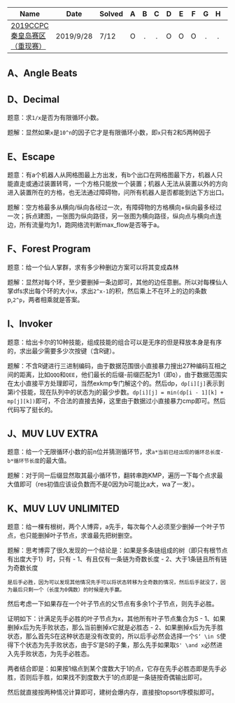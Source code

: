 | Name                                                         | Date      | Solved |  A   |  B   |  C   |  D   |  E   |  F   |  G   |  H   |  I   |  J   |  K   |  L   |
| ------------------------------------------------------------ | --------- | ------ | :--: | :--: | :--: | :--: | :--: | :--: | :--: | :--: | :--: | :--: | :--: | :--: |
| [2019CCPC秦皇岛赛区（重现赛）](http://acm.hdu.edu.cn/contests/contest_show.php?cid=872) | 2019/9/28 | 7/12 | O | . | . | O | O | O | . | . | O | O | O | . |

## A、Angle Beats

## D、Decimal

题意：求`1/x`是否为有限循环小数。

题解：显然如果`x`是`10^n`的因子它才是有限循环小数，即`x`只有2和5两种因子

## E、Escape

题意：有a个机器人从网格图最上方出发，有b个出口在网格图最下方，机器人只能直走或通过装置转弯，一个方格只能放一个装置；机器人无法从装置以外的方向进入装置所在的方格，也无法通过障碍物，问所有机器人是否都能到达下方出口。

题解：空方格最多从横向/纵向各经过一次，有障碍物的方格横向+纵向最多经过一次；拆点建图，一张图为纵向路径，另一张图为横向路径，纵向点与横向点连边，所有流量均为1，跑网络流判断max_flow是否等于a。

## F、Forest Program

题意：给一个仙人掌群，求有多少种删边方案可以将其变成森林

题解：显然对每个环，至少要删掉一条边即可，其他的边任意删。所以对每棵仙人掌dfs求出每个环的大小x，求出`2^x-1`的积，然后乘上不在环上的边的条数p,`2^p`，两者相乘就是答案。

## I、Invoker

题意：给出卡尔的10种技能，组成技能的组合可以是无序的但是释放本身是有序的，求出最少需要多少次按键（含R键）。

题解：不含R键进行三进制编码，由于数据范围很小直接暴力搜出27种编码互相之间的距离，比如`QQQ`和`QEE`，他们最长的后缀-前缀匹配为1（即`Q`），由于数据范围实在太小直接平方处理即可，当然exkmp专门解这个的。然后dp，`dp[i][j]`表示到第i个技能，现在队列中的状态为j的最少步数。`dp[i][j] = min(dp[i - 1][k] + mp[j][k])`即可，不合法的直接去掉，这里由于数据过小直接暴力cmp即可。然后代码写了挺长的。

## J、MUV LUV EXTRA

题意：给一个无限循环小数的前n位并猜测循环节，求`a*当前已经出现的循环总长度-b*循环节长度`的最大值。

题解：对于同一后缀显然取其最小循环节，翻转串跑KMP，遍历一下每个点求最大值即可（res初值应该设负数而不是0因为b可能比a大，wa了一发）。

## K、MUV LUV UNLIMITED

题意：给一棵有根树，两个人博弈，a先手，每次每个人必须至少删掉一个叶子节点，也只能删掉叶子节点，求谁最先把树删空。

题解：思考博弈了很久发现的一个结论是：如果是多条链组成的树（即只有根节点有出度大于1）时，只有
    - 1、有且仅有一条链为奇数长度
    - 2、大于1条链且所有链为奇数长度
    
    是后手必胜，因为可以发现其他情况先手可以将状态转移为全奇数的情况，然后后手就没了，因为最后只剩一个（长度为0偶数）的时候是先手赢。

然后考虑一下如果存在一个叶子节点的父节点有多余1个子节点，则先手必胜。

证明如下：计满足先手必胜的叶子节点为x，其他所有叶子节点集合为S
    - 1、如果删掉x后为先手败状态，那么当前删掉x它就是必胜态
    - 2、如果删掉x后为先手胜状态，那么首先S在这种状态是没有改变的，所以后手必然会选择一个`S‘ \in S`使得下个状态为先手败状态，由于S’是S的子集，那么先手如果取`S' \and x`必然进入先手败状态，为先手必胜态。

两者结合即是：如果按1缩点到某个度数大于1的点，它存在先手必胜态即是先手必胜，否则后手胜，如果找不到度数大于1的点即是一条链按奇偶输出即可。

然后就直接按两种情况计算即可，建树会爆内存，直接按topsort序模拟即可。
